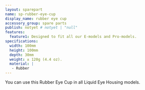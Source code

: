 ```yaml
---
layout: sparepart
name: sp-rubber-eye-cup
display_name: rubber eye cup
accessory_group: spare parts
publish: notyet # notyet | "null"
features:
  feature1: Designed to fit all our E-models and Pro-models.
specifications:
  width: 100mm
  height: 100mm
  depth: 30mm
  weight: ± 120g (4.4 oz).
  material: |
   - Rubber
---
```

You can use this Rubber Eye Cup in all Liquid Eye Housing models.
